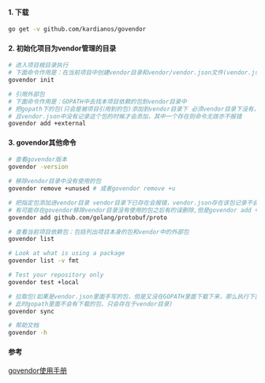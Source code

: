 #### 1. 下载
```bash
go get -v github.com/kardianos/govendor
```
#### 2. 初始化项目为vendor管理的目录
```bash
# 进入项目根目录执行
# 下面命令作用是：在当前项目中创建vendor目录和vendor/vendor.json文件(vendor.json存储包的版本信息)
govendor init

# 引用外部包
# 下面命令作用是：GOPATH中去找本项目依赖的包到vendor目录中
# 把gopath下的包(只会是被项目引用到的包)添加到vendor目录下 必须vendor目录下没有，
# 且vendor.json中没有记录这个包的时候才会添加，其中一个存在则命令无效亦不报错
govendor add +external

```
#### 3. govendor其他命令
```bash
# 查看govendor版本
govendor -version

# 移除vendor目录中没有使用的包
govendor remove +unused # 或者govendor remove +u

# 把指定包添加进vendor目录 vendor目录下已存在会报错，vendor.json存在该包记录不会报错会直接覆盖该记录
# 有可能存在govendor移除vendor目录没有使用的包之后有的误删除,但是govendor add +e还是无法解决,就只能手动添加指定的包到vendor目录
govendor add github.com/golang/protobuf/proto

# 查看当前项目依赖包：包括列出项目本身的包和vendor中的外部包
govendor list

# Look at what is using a package
govendor list -v fmt

# Test your repository only
govendor test +local

# 拉取包(如果是vendor.json里面手写的包，但是又没在GOPATH里面下载下来，那么执行下面命令可以直接下载依赖包到vendor目录
# 此时gopath里面不会有下载的包，只会存在于vendor目录)
govendor sync

# 帮助文档
govendor -h

```
#### 参考
[govendor使用手册](https://my.oschina.net/u/3628490/blog/2245119)
